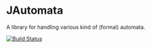 JAutomata
=========

A library for handling various kind of (formal) automata.

[![Build Status](https://travis-ci.org/abailly/jautomata.png)](https://travis-ci.org/abailly/jparsec)

